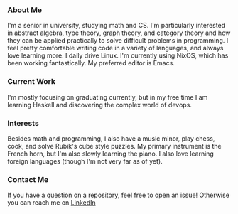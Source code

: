 ### About Me
I'm a senior in university, studying math and CS. I'm particularly interested in abstract algebra, type theory, graph theory, and category theory and how they can be applied practically to solve difficult problems in programming. I feel pretty comfortable writing code in a variety of languages, and always love learning more. I daily drive Linux. I'm currently using NixOS, which has been working fantastically. My preferred editor is Emacs.

### Current Work
I'm mostly focusing on graduating currently, but in my free time I am learning Haskell and discovering the complex world of devops.

### Interests
Besides math and programming, I also have a music minor, play chess, cook, and solve Rubik's cube style puzzles. My primary instrument is the French horn, but I'm also slowly learning the piano. I also love learning foreign languages (though I'm not very far as of yet).

### Contact Me
If you have a question on a repository, feel free to open an issue! Otherwise you can reach me on [LinkedIn](https://www.linkedin.com/in/pnotequalnp/)
